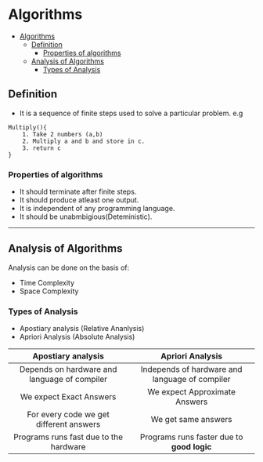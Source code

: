 # Algorithms

- [Algorithms](#algorithms)
  - [Definition](#definition)
    - [Properties of algorithms](#properties-of-algorithms)
  - [Analysis of Algorithms](#analysis-of-algorithms)
    - [Types of Analysis](#types-of-analysis)

## Definition

- It is a sequence of finite steps used to solve a particular problem.
e.g

```code
Multiply(){
    1. Take 2 numbers (a,b)
    2. Multiply a and b and store in c.
    3. return c
}
```

### Properties of algorithms

- It should terminate after finite steps.
- It should produce atleast one output.
- It is independent of any programming language.
- It should be unabmbigious(Deteministic).

---

## Analysis of Algorithms

Analysis can be done on the basis of:

- Time Complexity
- Space Complexity

### Types of Analysis

- Apostiary analysis (Relative Ananlysis)
- Apriori Analysis (Absolute Analysis)

|Apostiary analysis|Apriori Analysis|
|:---:|:---:|
|Depends on hardware and language of compiler|Independs of hardware and language of compiler|
|We expect Exact Answers|We expect Approximate Answers|
|For every code we get different answers|We get same answers|
|Programs runs fast due to the hardware|Programs runs faster due to __good logic__|
